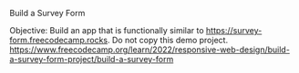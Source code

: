 Build a Survey Form

Objective: Build an app that is functionally similar to https://survey-form.freecodecamp.rocks. Do not copy this demo project.
https://www.freecodecamp.org/learn/2022/responsive-web-design/build-a-survey-form-project/build-a-survey-form
